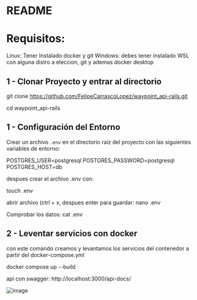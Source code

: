 # README

# Requisitos: 

Linux: Tener Instalado docker y git
Windows: debes tener instalado WSL con alguna distro a eleccion,  git y ademas docker desktop


## 1 - Clonar Proyecto y entrar al directorio

git clone https://github.com/FelipeCarrascoLopez/waypoint_api-rails.git

cd waypoint_api-rails


## 1 - Configuración del Entorno

Crear un archivo `.env` en el directorio raíz del proyecto con las siguientes variables de entorno:

POSTGRES_USER=postgresql
POSTGRES_PASSWORD=postgresql
POSTGRES_HOST=db

despues crear el archivo .env con:

touch .env

abrir archivo (ctrl + x, despues enter para guardar:
nano .env

Comprobar los datos:
cat .env

## 2 - Leventar servicios con docker

con este comando creamos y levantamos los servicios del contenedor a partir del docker-compose.yml

docker compose up --build

api con swagger: http://localhost:3000/api-docs/

![image](https://github.com/user-attachments/assets/481fe5f7-14b8-47c1-800a-fddbe6c8092c)
